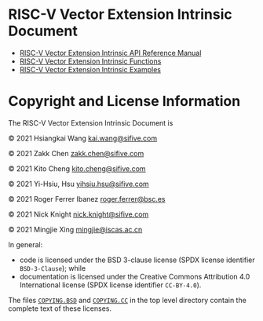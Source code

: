 # RISC-V Vector Extension Intrinsic Document
- [RISC-V Vector Extension Intrinsic API Reference Manual](rvv-intrinsic-api.md)
- [RISC-V Vector Extension Intrinsic Functions](auto-generated/intrinsic_funcs)
- [RISC-V Vector Extension Intrinsic Examples](examples)

# Copyright and License Information

The RISC-V Vector Extension Intrinsic Document is

 &copy; 2021 Hsiangkai Wang <kai.wang@sifive.com>

 &copy; 2021 Zakk Chen <zakk.chen@sifive.com>

 &copy; 2021 Kito Cheng <kito.cheng@sifive.com>

 &copy; 2021 Yi-Hsiu, Hsu <yihsiu.hsu@sifive.com>

 &copy; 2021 Roger Ferrer Ibanez <roger.ferrer@bsc.es>

 &copy; 2021 Nick Knight <nick.knight@sifive.com>

 &copy; 2021 Mingjie Xing <mingjie@iscas.ac.cn>


In general:
- code is licensed under the BSD 3-clause license (SPDX license identifier `BSD-3-Clause`); while
- documentation is licensed under the Creative Commons Attribution 4.0 International license (SPDX license identifier `CC-BY-4.0`).

The files [`COPYING.BSD`](./COPYING.BSD) and [`COPYING.CC`](./COPYING.CC) in the top level directory contain the complete text of these licenses.
